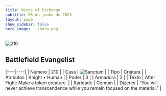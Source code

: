 ```yaml
---
title: Winds of Exchange
subtitle: 05 de junho de 2023
layout: page
show_sidebar: false
hero_image: ../hero.png
---
```


![210](https://mastervault-storage-prod.s3.amazonaws.com/media/card_front/en/600_210_44be4eed910c_en.png)


## Battlefield Evangelist

|----|----|
| Número | 210 |
| Casa | ![Sanctum](https://archonarcana.com/images/thumb/c/c7/Sanctum.png/22px-Sanctum.png "Santuário") |
| Tipo | Criatura |
| Atributos | Knight • Human |
| Poder | 3 |
| Armadura | 2 |
| Texto | After Fight: Make a token creature.  |
| Raridade | Comum |
| Dizeres | “You will never achieve transcendence while you remain focused on the material.” |

